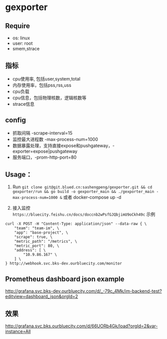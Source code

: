 # gexporter

## Require
* os: linux
* user: root
* smem,strace

## 指标
*  cpu使用率, 包括user,system,total
*  内存使用率，包括pss,rss,uss
*  cpu负载
*  cpu信息，包括物理核数，逻辑核数等
*  strace信息

## config
*  抓取间隔 -scrape-interval=15
*  监控最大进程数 -max-process-num=1000
*  数据暴露处理，支持直接expose和pushgateway，-exporter=expose|pushgateway
*  服务端口，-prom-http-port=80

## Usage：
1. Run
`git clone git@git.blued.cn:sashengpeng/gexporter.git && cd gexporter/run && go build -o gexporter_main && ./gexporter_main -max-process-num=1000 &`
或者
docker-compose up -d

2. 接入监控
`https://bluecity.feishu.cn/docs/doccnb2wPsfGJQbjimU9oCkh49c`
示例
```
curl -X POST -H "Content-Type: application/json" --data-raw { \
    "team": "team-im", \
    "app": "base-project", \ 
    "scrape": true, \      
    "metric_path": "/metrics", \
    "metric_port": 80, \
    "address": [ \
        "10.9.86.167" \
    ] \
} http://webhook.svc.bks-dev.ourbluecity.com/monitor 
```


## Prometheus dashboard json example 
http://grafana.svc.bks-dev.ourbluecity.com/d/_-79c_4Mk/im-backend-test?editview=dashboard_json&orgId=2

## 效果
http://grafana.svc.bks.ourbluecity.com/d/66UORb4Gk/load?orgId=2&var-instance=All
